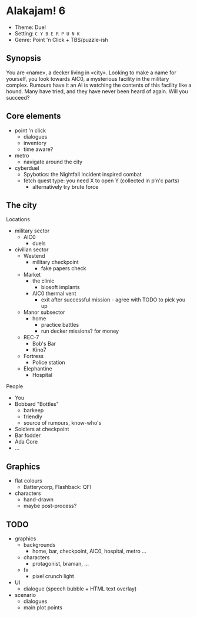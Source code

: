 # Alakajam! 6 #

 - Theme: Duel
 - Setting: `C Y B E R P U N K`
 - Genre: Point 'n Click + TBS/puzzle-ish

## Synopsis ##

You are «name», a decker living in «city». Looking to make a name for yourself, you look towards AIC0, a mysterious facility in the military complex. Rumours have it an AI is watching the contents of this facility like a hound. Many have tried, and they have never been heard of again. Will you succeed?

## Core elements ##

 - point 'n click
   - dialogues
   - inventory
   - time aware?
 - metro
   - navigate around the city
 - cyberduel
   - Spybotics: the Nightfall Incident inspired combat
   - fetch quest type: you need X to open Y (collected in p'n'c parts)
     - alternatively try brute force

## The city ##

Locations

 - military sector
   - AIC0
     - duels
 - civilian sector
   - Westend
     - military checkpoint
       - fake papers check
   - Market
     - the clinic
       - biosoft implants
     - AIC0 thermal vent
       - exit after successful mission - agree with TODO to pick you up
   - Manor subsector
     - home
       - practice battles
       - run decker missions? for money
   - REC-7
     - Bob's Bar
     - Kino7
   - Fortress
     - Police station
   - Elephantine
     - Hospital

People

 - You
 - Bobbard "Bottles"
   - barkeep
   - friendly
   - source of rumours, know-who's
 - Soldiers at checkpoint
 - Bar fodder
 - Ada Core
 - ...

## Graphics ##

 - flat colours
   - Batterycorp, Flashback: QFI
 - characters
   - hand-drawn
   - maybe post-process?

## TODO ##

 - graphics
   - backgrounds
     - home, bar, checkpoint, AIC0, hospital, metro ...
   - characters
     - protagonist, braman, ...
   - fx
     - pixel crunch light
 - UI
   - dialogue (speech bubble + HTML text overlay)
 - scenario
   - dialogues
   - main plot points

